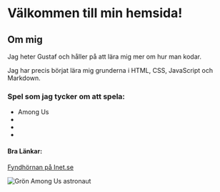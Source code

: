 # Välkommen till min hemsida!

## Om mig
Jag heter Gustaf och håller på att lära mig mer om hur man kodar. 

Jag har precis börjat lära mig grunderna i HTML, CSS, JavaScript och Markdown.

### Spel som jag tycker om att spela:
* Among Us
* 
* 
* 

#### Bra Länkar:
[Fyndhörnan på Inet.se](https://www.inet.se/fyndhornan)
[]()
[]()

![Grön Among Us astronaut](https://www.deviantart.com/unitedworldmedia/art/Among-Us-character-8-855557556)
